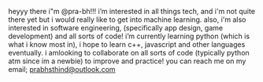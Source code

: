 heyyy there i"m @pra-bh!!!
i’m interested in all things tech,
and i'm not quite there yet but i would really like to get into machine learning.
also, i'm also interested in software engineering, (specifically app design, game development) and all sorts of code!
i’m currently learning python (which is what i know most in),
i hope to learn c++, javascript and other languages eventually.
i amlooking to collaborate on all sorts of code (typically python atm since im a newbie) to improve and practice!
you can reach me on my email; prabhsthind@outlook.com

<!---
pra-bh/pra-bh is a ✨ special ✨ repository because its `README.md` (this file) appears on your GitHub profile.
You can click the Preview link to take a look at your changes.
--->
